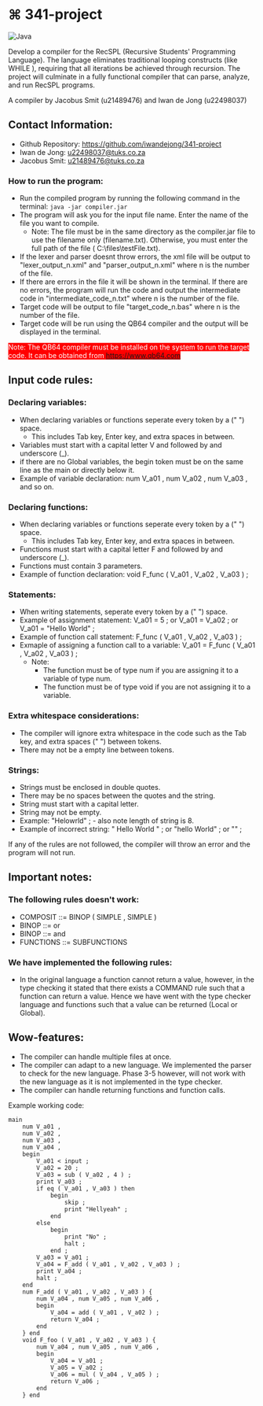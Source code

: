 # ⌘ 341-project

![Java](https://img.shields.io/badge/java-%23ED8B00.svg?style=for-the-badge&logo=openjdk&logoColor=white)

Develop a compiler for the RecSPL (Recursive Students' Programming Language). The language eliminates traditional looping constructs (like WHILE ), requiring that all iterations be achieved through recursion. The project will culminate in a fully functional compiler that can parse, analyze, and run RecSPL programs.

A compiler by Jacobus Smit (u21489476) and Iwan de Jong (u22498037)

## Contact Information:
- Github Repository: https://github.com/iwandejong/341-project
- Iwan de Jong: u22498037@tuks.co.za
- Jacobus Smit: u21489476@tuks.co.za

### How to run the program:
- Run the compiled program by running the following command in the terminal: ``` java -jar compiler.jar ```
- The program will ask you for the input file name. Enter the name of the file you want to compile. 
  - Note: The file must be in the same directory as the compiler.jar file to use the filename only (filename.txt). Otherwise, you must enter the full path of the file ( C:\files\testFile.txt).
- If the lexer and parser doesnt throw errors, the xml file will be output to "lexer_output_n.xml" and "parser_output_n.xml" where n is the number of the file.
- If there are errors in the file it will be shown in the terminal. If there are no errors, the program will run the code and output the intermediate code in "intermediate_code_n.txt" where n is the number of the file.
- Target code will be output to file "target_code_n.bas" where n is the number of the file.
- Target code will be run using the QB64 compiler and the output will be displayed in the terminal.

<span style="background-color: #FF0000; color: #FFF">Note: The QB64 compiler must be installed on the system to run the target code. It can be obtained from https://www.qb64.com</span>

## Input code rules: 
### Declaring variables:
- When declaring variables or functions seperate every token by a (" ") space.
    - This includes Tab key, Enter key, and extra spaces in between. 
- Variables must start with a capital letter V and followed by and underscore (_).
- if there are no Global variables, the begin token must be on the same line as the main or directly below it.
- Example of variable declaration: num V_a01 , num V_a02 , num      V_a03 , and so on.

### Declaring functions:
- When declaring variables or functions seperate every token by a (" ") space.
    - This includes Tab key, Enter key, and extra spaces in between.
- Functions must start with a capital letter F and followed by and underscore (_).
- Functions must contain 3 parameters.
- Example of function declaration: void F_func ( V_a01 , V_a02 , V_a03 ) ;

### Statements:
- When writing statements, seperate every token by a (" ") space.
- Example of assignment statement: V_a01 = 5 ; or V_a01 = V_a02 ; or V_a01 = "Hello World" ;
- Example of function call statement: F_func ( V_a01 , V_a02 , V_a03 ) ;
- Exmaple of assigning a function call to a variable: V_a01 = F_func ( V_a01 , V_a02 , V_a03 ) ;
    - Note: 
        - The function must be of type num if you are assigning it to a variable of type num. 
        - The function must be of type void if you are not assigning it to a variable.

### Extra whitespace considerations:
- The compiler will ignore extra whitespace in the code such as the Tab key, and extra spaces (" ") between tokens.
- There may not be a empty line between tokens. 

### Strings:
- Strings must be enclosed in double quotes. 
- There may be no spaces between the quotes and the string. 
- String must start with a capital letter.
- String may not be empty.
- Example: "Helowrld" ; - also note length of string is 8.
- Example of incorrect string: " Hello World " ; or "hello World" ; or "" ;


If any of the rules are not followed, the compiler will throw an error and the program will not run.

## Important notes:
### The following rules **doesn't** work:
- COMPOSIT ::= BINOP ( SIMPLE , SIMPLE )
- BINOP ::= or
- BINOP ::= and
- FUNCTIONS ::= SUBFUNCTIONS
### We have implemented the following rules:
- In the original language a function cannot return a value, however, in the type checking it stated that there exists a COMMAND rule such that a function can return a value. Hence we have went with the type checker language and functions such that a value can be returned (Local or Global).

## Wow-features:
- The compiler can handle multiple files at once.
- The compiler can adapt to a new language. We implemented the parser to check for the new language. Phase 3-5 however, will not work with the new language as it is not implemented in the type checker.
- The compiler can handle returning functions and function calls.


Example working code:
```
main
    num V_a01 ,
    num V_a02 ,
    num V_a03 ,
    num V_a04 ,
    begin
        V_a01 < input ;
        V_a02 = 20 ;
        V_a03 = sub ( V_a02 , 4 ) ;
        print V_a03 ;
        if eq ( V_a01 , V_a03 ) then
            begin
                skip ;
                print "Hellyeah" ;
            end
        else
            begin
                print "No" ;
                halt ;
            end ;
        V_a03 = V_a01 ;
        V_a04 = F_add ( V_a01 , V_a02 , V_a03 ) ;
        print V_a04 ;
        halt ;
    end
    num F_add ( V_a01 , V_a02 , V_a03 ) {
        num V_a04 , num V_a05 , num V_a06 ,
        begin
            V_a04 = add ( V_a01 , V_a02 ) ;
            return V_a04 ;
        end
    } end
    void F_foo ( V_a01 , V_a02 , V_a03 ) {
        num V_a04 , num V_a05 , num V_a06 ,
        begin
            V_a04 = V_a01 ;
            V_a05 = V_a02 ;
            V_a06 = mul ( V_a04 , V_a05 ) ;
            return V_a06 ;
        end
    } end
```
